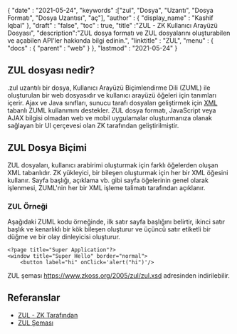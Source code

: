 {
  "date" : "2021-05-24",
  "keywords" :["zul", "Dosya", "Uzantı", "Dosya Formatı", "Dosya Uzantısı", "aç"],
  "author" : {
    "display_name" : "Kashif Iqbal"
},
  "draft" : "false",
  "toc" : true,
  "title" :"ZUL - ZK Kullanıcı Arayüzü Dosyası",
  "description":"ZUL dosya formatı ve ZUL dosyalarını oluşturabilen ve açabilen API'ler hakkında bilgi edinin.",
  "linktitle" : "ZUL",
  "menu" : {
    "docs" : {
      "parent" : "web"
}
},
  "lastmod" : "2021-05-24"
}

## ZUL dosyası nedir?

.zul uzantılı bir dosya, Kullanıcı Arayüzü Biçimlendirme Dili (ZUML) ile oluşturulan bir web dosyasıdır ve kullanıcı arayüzü öğeleri için tanımları içerir. Ajax ve Java sınıfları, sunucu tarafı dosyaları geliştirmek için [XML](/tr/web/xml/) tabanlı ZUML kullanımını destekler. ZUL dosya formatı, JavaScript veya AJAX bilgisi olmadan web ve mobil uygulamalar oluşturmanıza olanak sağlayan bir UI çerçevesi olan ZK tarafından geliştirilmiştir.

## ZUL Dosya Biçimi

ZUL dosyaları, kullanıcı arabirimi oluşturmak için farklı öğelerden oluşan XML tabanlıdır. ZK yükleyici, bir bileşen oluşturmak için her bir XML öğesini kullanır. Sayfa başlığı, açıklama vb. gibi sayfa öğelerinin genel olarak işlenmesi, ZUML'nin her bir XML işleme talimatı tarafından açıklanır.

### ZUL Örneği

Aşağıdaki ZUML kodu örneğinde, ilk satır sayfa başlığını belirtir, ikinci satır başlık ve kenarlıklı bir kök bileşen oluşturur ve üçüncü satır etiketli bir düğme ve bir olay dinleyicisi oluşturur.

```
<?page title="Super Application"?>
<window title="Super Hello" border="normal">
    <button label="hi" onClick='alert("hi")'/>
```
ZUL şeması https://www.zkoss.org/2005/zul/zul.xsd adresinden indirilebilir.
## Referanslar

* [ZUL - ZK Tarafından](https://www.zkoss.org/wiki/ZK_Getting_Started/Tutorial)
* [ZUL Şeması](https://www.zkoss.org/2005/zul/zul.xsd)

